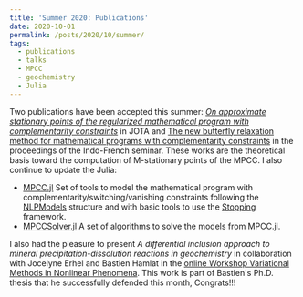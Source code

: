 ```yaml
---
title: 'Summer 2020: Publications'
date: 2020-10-01
permalink: /posts/2020/10/summer/
tags:
  - publications
  - talks
  - MPCC
  - geochemistry
  - Julia
---
```

Two publications have been accepted this summer: [<i>On approximate stationary points of the regularized mathematical program with complementarity constraints</i>](https://link.springer.com/article/10.1007/s10957-020-01706-w) in JOTA and [The new butterfly relaxation method for mathematical programs with complementarity constraints]() in the proceedings of the Indo-French seminar.
These works are the theoretical basis toward the computation of M-stationary points of the MPCC. I also continue to update the Julia:
  * [MPCC.jl](https://github.com/tmigot/MPCC.jl) Set of tools to model the mathematical program with complementarity/switching/vanishing constraints following the [NLPModels](https://github.com/JuliaSmoothOptimizers/NLPModels.jl) structure and with basic tools to use the [Stopping](https://github.com/vepiteski/Stopping.jl) framework.
  * [MPCCSolver.jl](https://github.com/tmigot/MPCCSolver.jl) A set of algorithms to solve the models from MPCC.jl.
  
I also had the pleasure to present  <i>A differential inclusion approach to mineral precipitation-dissolution reactions in geochemistry</i> in collaboration with Jocelyne Erhel and Bastien Hamlat in the [online Workshop Variational Methods in Nonlinear Phenomena](https://sites.google.com/view/vamenoph2020/home).
This work is part of Bastien's Ph.D. thesis that he successfully defended this month, Congrats!!!
